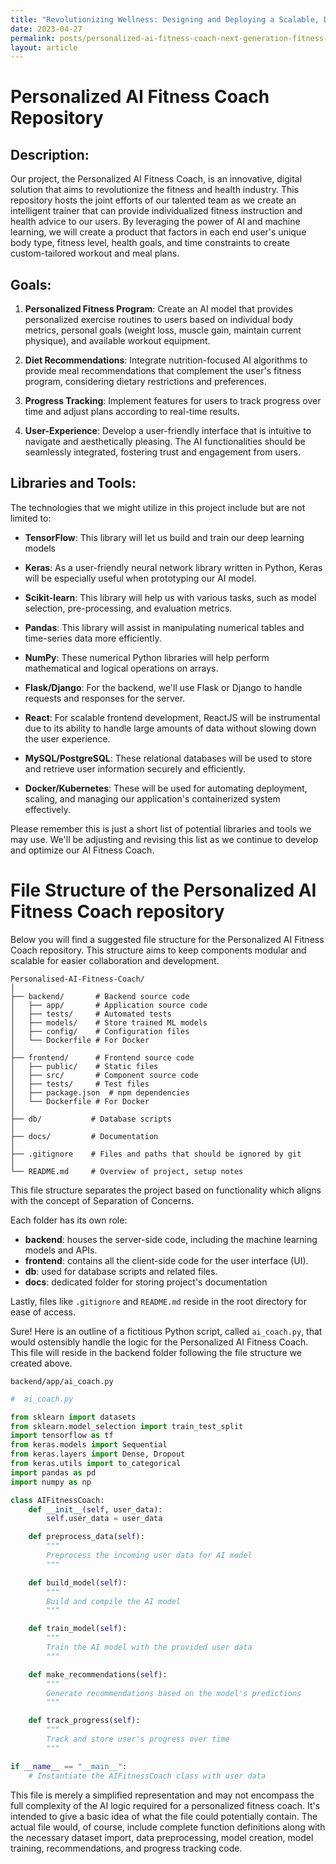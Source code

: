 ```yaml
---
title: "Revolutionizing Wellness: Designing and Deploying a Scalable, Data-Driven Personalized AI Fitness Coach for Superior User Performance"
date: 2023-04-27
permalink: posts/personalized-ai-fitness-coach-next-generation-fitness-solution
layout: article
---
```


# Personalized AI Fitness Coach Repository

## Description:

Our project, the Personalized AI Fitness Coach, is an innovative, digital solution that aims to revolutionize the fitness and health industry. This repository hosts the joint efforts of our talented team as we create an intelligent trainer that can provide individualized fitness instruction and health advice to our users. By leveraging the power of AI and machine learning, we will create a product that factors in each end user's unique body type, fitness level, health goals, and time constraints to create custom-tailored workout and meal plans.

## Goals:

1. **Personalized Fitness Program**: Create an AI model that provides personalized exercise routines to users based on individual body metrics, personal goals (weight loss, muscle gain, maintain current physique), and available workout equipment.

2. **Diet Recommendations**: Integrate nutrition-focused AI algorithms to provide meal recommendations that complement the user's fitness program, considering dietary restrictions and preferences.

3. **Progress Tracking**: Implement features for users to track progress over time and adjust plans according to real-time results.

4. **User-Experience**: Develop a user-friendly interface that is intuitive to navigate and aesthetically pleasing. The AI functionalities should be seamlessly integrated, fostering trust and engagement from users.

## Libraries and Tools:

The technologies that we might utilize in this project include but are not limited to:

- **TensorFlow**: This library will let us build and train our deep learning models

- **Keras**: As a user-friendly neural network library written in Python, Keras will be especially useful when prototyping our AI model.

- **Scikit-learn**: This library will help us with various tasks, such as model selection, pre-processing, and evaluation metrics.

- **Pandas**: This library will assist in manipulating numerical tables and time-series data more efficiently.

- **NumPy**: These numerical Python libraries will help perform mathematical and logical operations on arrays.

- **Flask/Django**: For the backend, we'll use Flask or Django to handle requests and responses for the server.

- **React**: For scalable frontend development, ReactJS will be instrumental due to its ability to handle large amounts of data without slowing down the user experience.

- **MySQL/PostgreSQL**: These relational databases will be used to store and retrieve user information securely and efficiently.

- **Docker/Kubernetes**: These will be used for automating deployment, scaling, and managing our application's containerized system effectively.

Please remember this is just a short list of potential libraries and tools we may use. We'll be adjusting and revising this list as we continue to develop and optimize our AI Fitness Coach.

# File Structure of the Personalized AI Fitness Coach repository

Below you will find a suggested file structure for the Personalized AI Fitness Coach repository. This structure aims to keep components modular and scalable for easier collaboration and development.

```
Personalised-AI-Fitness-Coach/
│
├── backend/       # Backend source code
│   ├── app/       # Application source code
│   ├── tests/     # Automated tests
│   ├── models/    # Store trained ML models
│   ├── config/    # Configuration files
│   └── Dockerfile # For Docker
│
├── frontend/      # Frontend source code
│   ├── public/    # Static files
│   ├── src/       # Component source code
│   ├── tests/     # Test files
│   ├── package.json  # npm dependencies
│   └── Dockerfile # For Docker
│
├── db/           # Database scripts
│
├── docs/         # Documentation
│
├── .gitignore    # Files and paths that should be ignored by git
│
└── README.md     # Overview of project, setup notes
```

This file structure separates the project based on functionality which aligns with the concept of Separation of Concerns.

Each folder has its own role:

- **backend**: houses the server-side code, including the machine learning models and APIs.
- **frontend**: contains all the client-side code for the user interface (UI).
- **db**: used for database scripts and related files.
- **docs**: dedicated folder for storing project's documentation

Lastly, files like `.gitignore` and `README.md` reside in the root directory for ease of access.

Sure! Here is an outline of a fictitious Python script, called `ai_coach.py`, that would ostensibly handle the logic for the Personalized AI Fitness Coach. This file will reside in the backend folder following the file structure we created above.

```
backend/app/ai_coach.py
```

```python
#  ai_coach.py

from sklearn import datasets
from sklearn.model_selection import train_test_split
import tensorflow as tf
from keras.models import Sequential
from keras.layers import Dense, Dropout
from keras.utils import to_categorical
import pandas as pd
import numpy as np

class AIFitnessCoach:
    def __init__(self, user_data):
        self.user_data = user_data

    def preprocess_data(self):
        """
        Preprocess the incoming user data for AI model
        """

    def build_model(self):
        """
        Build and compile the AI model
        """

    def train_model(self):
        """
        Train the AI model with the provided user data
        """

    def make_recommendations(self):
        """
        Generate recommendations based on the model's predictions
        """

    def track_progress(self):
        """
        Track and store user's progress over time
        """

if __name__ == "__main__":
    # Instantiate the AIFitnessCoach class with user data
```

This file is merely a simplified representation and may not encompass the full complexity of the AI logic required for a personalized fitness coach. It's intended to give a basic idea of what the file could potentially contain. The actual file would, of course, include complete function definitions along with the necessary dataset import, data preprocessing, model creation, model training, recommendations, and progress tracking code.
